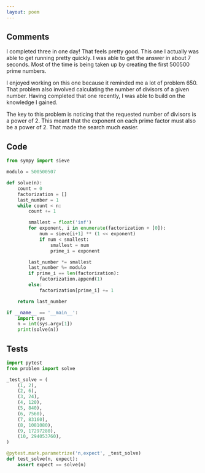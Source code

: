 ```yaml
---
layout: poem
---
```


## Comments

I completed three in one day!  That feels pretty good.  This one I actually was
able to get running pretty quickly.  I was able to get the answer in about 7
seconds.  Most of the time is being taken up by creating the first 500500 prime
numbers.

I enjoyed working on this one because it reminded me a lot of problem 650.
That problem also involved calculating the number of divisors of a given
number.  Having completed that one recently, I was able to build on the
knowledge I gained.

The key to this problem is noticing that the requested number of divisors is a
power of 2.  This meant that the exponent on each prime factor must also be a
power of 2.  That made the search much easier.

## Code

```python
from sympy import sieve

modulo = 500500507

def solve(n):
    count = 0
    factorization = []
    last_number = 1
    while count < n:
        count += 1

        smallest = float('inf')
        for exponent, i in enumerate(factorization + [0]):
            num = sieve[i+1] ** (1 << exponent)
            if num < smallest:
                smallest = num
                prime_i = exponent

        last_number *= smallest
        last_number %= modulo
        if prime_i == len(factorization):
            factorization.append(1)
        else:
            factorization[prime_i] += 1

    return last_number

if __name__ == '__main__':
    import sys
    n = int(sys.argv[1])
    print(solve(n))
```

## Tests

```python
import pytest
from problem import solve

_test_solve = (
    (1, 2),
    (2, 6),
    (3, 24),
    (4, 120),
    (5, 840),
    (6, 7560),
    (7, 83160),
    (8, 1081080),
    (9, 17297280),
    (10, 294053760),
)

@pytest.mark.parametrize('n,expect', _test_solve)
def test_solve(n, expect):
    assert expect == solve(n)
```
